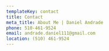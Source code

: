 ```yaml
---
templateKey: contact
title: Contact
meta_title: About Me | Daniel Andrade
phone: 510-461-9524
email: andrade.daniel111@gmail.com
location: (510) 461-9524
---
```

